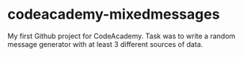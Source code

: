 ﻿# codeacademy-mixedmessages

My first Github project for CodeAcademy.
Task was to write a random message generator with at least 3 different sources of data.
